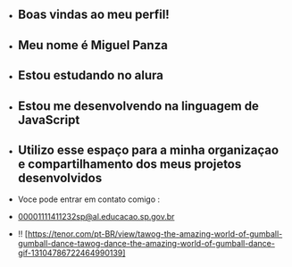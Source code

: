 - ## Boas vindas ao meu perfil! 
- ## Meu nome é Miguel Panza
- ## Estou estudando no alura
- ## Estou me desenvolvendo na linguagem de JavaScript
- ## Utilizo esse espaço para a minha organizaçao e compartilhamento dos meus projetos desenvolvidos

- Voce pode entrar em contato comigo :
- 00001111411232sp@al.educacao.sp.gov.br

- !! [https://tenor.com/pt-BR/view/tawog-the-amazing-world-of-gumball-gumball-dance-tawog-dance-the-amazing-world-of-gumball-dance-gif-13104786722464990139]
